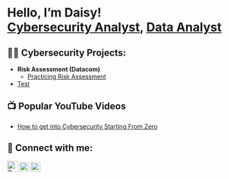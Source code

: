 <h1>Hello, I’m Daisy! <br/><a href=https://github.com/cyberqueendaisy>Cybersecurity Analyst</a>, <a href=https://www.linkedin.com/in/daisydicksonhart/>Data Analyst</a>

<h2>👨‍💻 Cybersecurity Projects:</h2>

- <b>Risk Assessment (Datacom)</b>
  - [Practicing Risk Assessment](https://github.com/cyberqueendaisy/riskassessment)
- [Test](https://github.com/cyberqueendaisy/riskassessment)

<h2>📺 Popular YouTube Videos</h2>

- [How to get into Cybersecurity Starting From Zero](https://www.youtube.com/watch?v=a83ASGn_V_s)

<!--
<h2> 🤳 Connect with me:</h2>

[<img align=”centre” alt=”JoshMadakor | YouTube” width=”22px” src=https://cdn.jsdelivr.net/npm/simple-icons@v3/icons/youtube.svg />][youtube]
[<img align=”left” alt=”JoshMadakor | Twitter” width=”22px” src=https://cdn.jsdelivr.net/npm/simple-icons@v3/icons/twitter.svg />][twitter]
[<img align=”left” alt=”JoshMadakor | LinkedIn” width=”22px” src=https://cdn.jsdelivr.net/npm/simple-icons@v3/icons/linkedin.svg />][linkedin]
[<img align=”left” alt=”JoshMadakor | Instagram” width=”22px” src=https://cdn.jsdelivr.net/npm/simple-icons@v3/icons/instagram.svg />][instagram]

[twitter]: https://twitter.com/joshmadakor
[youtube]: https://www.youtube.com/c/joshmadakor
[instagram]: https://www.instagram.com/joshmadakor/
[linkedin]: https://linkedin.com/in/joshmadakor -->

<h2> 🤳 Connect with me:</h2>

[<img align="centre" alt="Dee | YouTube" width="25px" src="https://cdn.jsdelivr.net/npm/simple-icons@v3/icons/youtube.svg" />][youtube]
[<img align="centre" alt="Dee | Twitter" width="22px" src="https://cdn.jsdelivr.net/npm/simple-icons@v3/icons/twitter.svg" />][twitter]
[<img align="centre" alt="Daisy | LinkedIn" width="22px" src="https://cdn.jsdelivr.net/npm/simple-icons@v3/icons/linkedin.svg" />][linkedin]


[twitter]: https://twitter.com/dee
[youtube]: https://www.youtube.com/c/cyberqueen
[linkedin]: https://linkedin.com/in/daisydicksonhart
